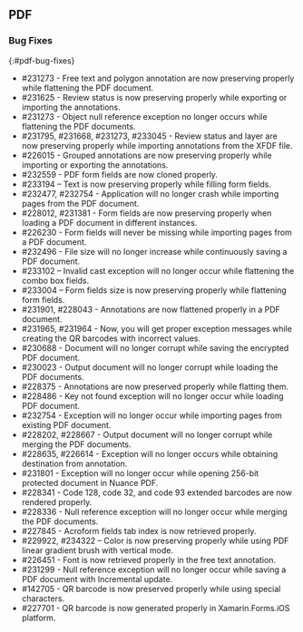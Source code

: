 ## PDF

### Bug Fixes
{:#pdf-bug-fixes}

*	\#231273 - Free text and polygon annotation are now preserving properly while flattening the PDF document.
*	\#231625 - Review status is now preserving properly while exporting or importing the annotations.
*	\#231273 - Object null reference exception no longer occurs while flattening the PDF documents.
*	\#231795, \#231668, \#231273, \#233045 - Review status and layer are now preserving properly while importing annotations from the XFDF file.
*	\#226015 - Grouped annotations are now preserving properly while importing or exporting the annotations.
*	\#232559 - PDF form fields are now cloned properly.
*	\#233194 – Text is now preserving properly while filling form fields.
*	\#232477, \#232754 - Application will no longer crash while importing pages from the PDF document.
*	\#228012, \#231381 - Form fields are now preserving properly when loading a PDF document in different instances.
*	\#226230 - Form fields will never be missing while importing pages from a PDF document.
*	\#232496 - File size will no longer increase while continuously saving a PDF document.
*	\#233102 – Invalid cast exception will no longer occur while flattening the combo box fields.
*	\#233004 – Form fields size is now preserving properly while flattening form fields.
*	\#231901, \#228043 - Annotations are now flattened properly in a PDF document.
*	\#231965, \#231964 - Now, you will get proper exception messages while creating the QR barcodes with incorrect values.
*	\#230688 - Document will no longer corrupt while saving the encrypted PDF document.
*	\#230023 - Output document will no longer corrupt while loading the PDF documents.
*	\#228375 - Annotations are now preserved properly while flatting them.
*	\#228486 - Key not found exception will no longer occur while loading PDF document. 
*	\#232754 - Exception will no longer occur while importing pages from existing PDF document.
*	\#228202, \#228667 - Output document will no longer corrupt while merging the PDF documents. 
*	\#228635, \#226614 - Exception will no longer occurs while obtaining destination from annotation. 
*	\#231801 - Exception will no longer occur while opening 256-bit protected document in Nuance PDF.
*	\#228341 - Code 128, code 32, and code 93 extended barcodes are now rendered properly. 
*	\#228336 - Null reference exception will no longer occur while merging the PDF documents.
*	\#227845 - Acroform fields tab index is now retrieved properly. 
*	\#229922, \#234322 – Color is now preserving properly while using PDF linear gradient brush with vertical mode.
*	\#226451 - Font is now retrieved properly in the free text annotation.
*	\#231299 - Null reference exception will no longer occur while saving a PDF document with Incremental update.
*	\#142705 - QR barcode is now preserved properly while using special characters.
*	\#227701 - QR barcode is now generated properly in Xamarin.Forms.iOS platform.

